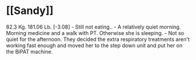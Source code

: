 # [[Sandy]]
82.3 Kg. 181.06 Lb. [-3.08]
	- Still not eating..
	- A relatively quiet morning.  Morning medicine and a walk with PT.  Otherwise she is sleeping.
	- Not so quiet for the afternoon.  They decided the extra respiratory treatments aren't working fast enough and moved her to the step down unit and put her on the BiPAT machine.